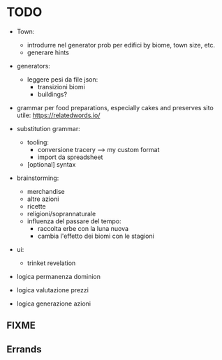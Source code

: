 # TODO

- Town:
	- introdurre nel generator prob per edifici by biome, town size, etc.
	- generare hints

- generators:
	- leggere pesi da file json:
		- transizioni biomi
		- buildings?

+ grammar per food preparations, especially cakes and preserves
	sito utile: https://relatedwords.io/
	
+ substitution grammar:
	+ tooling:
		- conversione tracery --> my custom format
		- import da spreadsheet
	+ [optional] syntax

+ brainstorming:
	- merchandise
	- altre azioni
	- ricette
	- religioni/soprannaturale
	- influenza del passare del tempo:
		- raccolta erbe con la luna nuova
		- cambia l'effetto dei biomi con le stagioni

+ ui:
	- trinket revelation

+ logica permanenza dominion
+ logica valutazione prezzi
+ logica generazione azioni


## FIXME


## Errands

